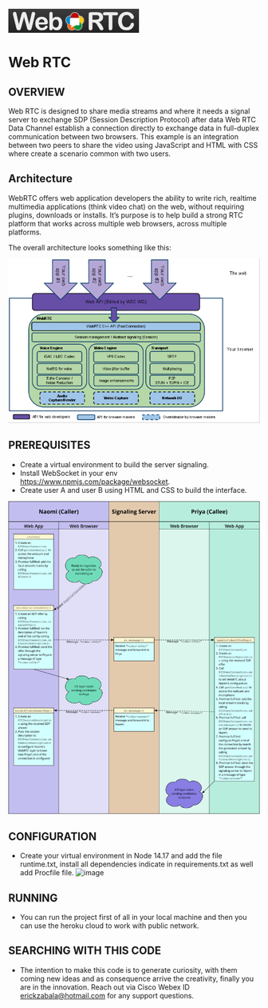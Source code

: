 ![image](https://github.com/ERICK-ZABALA/Web-RTC/blob/master/logo.png?raw=true)

# Web RTC

## OVERVIEW
Web RTC is designed to share media streams and where it needs a signal server to exchange SDP (Session Description Protocol) after data Web RTC Data Channel establish a connection directly to exchange data in full-duplex communication between two browsers.
This example is an integration between two peers to share the video using JavaScript and HTML with CSS where create a scenario common with two users.
## Architecture
WebRTC offers web application developers the ability to write rich, realtime multimedia applications (think video chat) on the web, without requiring plugins, downloads or installs. It’s purpose is to help build a strong RTC platform that works across multiple web browsers, across multiple platforms.

The overall architecture looks something like this:

![image](https://github.com/ERICK-ZABALA/Web-RTC/blob/master/webrtc.png?raw=true)

## PREREQUISITES

* Create a virtual environment to build the server signaling.
* Install WebSocket in your env https://www.npmjs.com/package/websocket.
* Create user A and user B using HTML and CSS to build the interface.

![image](https://raw.githubusercontent.com/ERICK-ZABALA/Web-RTC/eae79a60eed289d925a8553b97356068b152b7c6/webrtc_-_signaling_diagram.svg?token=AJDAQCE7KZYU5M6PEMQNW2LCGOUUY)

## CONFIGURATION

* Create your virtual environment in Node 14.17 and add the file runtime.txt, install all dependencies indicate in requirements.txt as well add Procfile file.
![image]()


## RUNNING

* You can run the project first of all in your local machine and then you can use the heroku cloud to work with public network.

## SEARCHING WITH THIS CODE

* The intention to make this code is to generate curiosity, with them coming new ideas and as consequence arrive the creativity, finally you are in the innovation. Reach out via Cisco Webex ID erickzabala@hotmail.com for any support questions.





